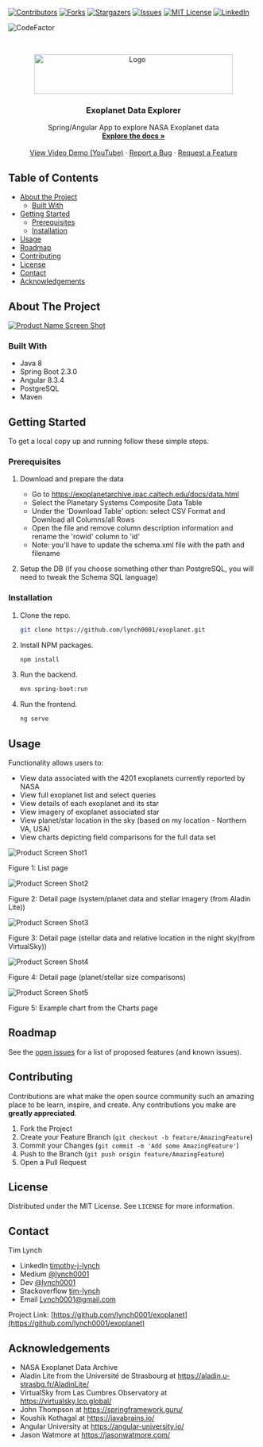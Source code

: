 
[![Contributors][contributors-shield]][contributors-url]
[![Forks][forks-shield]][forks-url]
[![Stargazers][stars-shield]][stars-url]
[![Issues][issues-shield]][issues-url]
[![MIT License][license-shield]][license-url]
[![LinkedIn][linkedin-shield]][linkedin-url]

![CodeFactor](https://www.codefactor.io/repository/github/signalr/signalr/badge?style=flat-square)

<!-- PROJECT LOGO -->
<br />
<p align="center">
  <a href="https://github.com/lynch0001/exoplanet">
    <img src="https://user-images.githubusercontent.com/35854692/89293317-b95c6780-d62b-11ea-9943-737a8bb4746a.jpeg" alt="Logo" width="400" height="80">
  </a>

  <h3 align="center">Exoplanet Data Explorer</h3>

  <p align="center">
    Spring/Angular App to explore NASA Exoplanet data 
    <br />
    <a href="https://github.com/lynch0001/exoplanet"><strong>Explore the docs »</strong></a>
    <br />
    <br />
    <a href="https://youtu.be/iloIcZxSmcw">View Video Demo (YouTube)</a>
    ·
    <a href="https://github.com/lynch0001/exoplanet/issues">Report a Bug</a>
    ·
    <a href="https://github.com/lynch0001/exoplanet/issues">Request a Feature</a>
  </p>
</p>



<!-- TABLE OF CONTENTS -->
## Table of Contents

* [About the Project](#about-the-project)
  * [Built With](#built-with)
* [Getting Started](#getting-started)
  * [Prerequisites](#prerequisites)
  * [Installation](#installation)
* [Usage](#usage)
* [Roadmap](#roadmap)
* [Contributing](#contributing)
* [License](#license)
* [Contact](#contact)
* [Acknowledgements](#acknowledgements)



<!-- ABOUT THE PROJECT -->
## About The Project

[![Product Name Screen Shot][product-screenshot0]](https://example.com)




### Built With

* []() Java 8
* []() Spring Boot 2.3.0
* []() Angular 8.3.4
* []() PostgreSQL
* []() Maven


<!-- GETTING STARTED -->
## Getting Started

To get a local copy up and running follow these simple steps.

### Prerequisites

1. Download and prepare the data 

    * Go to https://exoplanetarchive.ipac.caltech.edu/docs/data.html
    * Select the Planetary Systems Composite Data Table
    * Under the 'Download Table' option: select CSV Format and Download all Columns/all Rows
    * Open the file and remove column description information and rename the 'rowid' column to 'id'
    * Note: you'll have to update the schema.xml file with the path and filename

2. Setup the DB (if you choose something other than PostgreSQL, you will need to tweak the Schema SQL language)

### Installation
 
1. Clone the repo.
    ```sh
    git clone https://github.com/lynch0001/exoplanet.git
    ```
2. Install NPM packages.
    ```sh
    npm install
    ```
3. Run the backend.
    ```sh
    mvn spring-boot:run
    ```
4. Run the frontend.
    ```sh
    ng serve
    ```

<!-- USAGE EXAMPLES -->
## Usage

Functionality allows users to:

* View data associated with the 4201 exoplanets currently reported by NASA
* View full exoplanet list and select queries
* View details of each exoplanet and its star 
* View imagery of exoplanet associated star
* View planet/star location in the sky (based on my location - Northern VA, USA)
* View charts depicting field comparisons for the full data set

 
![Product Screen Shot1][product-screenshot1]

Figure 1: List page

![Product Screen Shot2][product-screenshot2]

Figure 2: Detail page (system/planet data and stellar imagery (from Aladin Lite))

![Product Screen Shot3][product-screenshot3]

Figure 3: Detail page (stellar data and relative location in the night sky(from VirtualSky))

![Product Screen Shot4][product-screenshot4]

Figure 4: Detail page (planet/stellar size comparisons)

![Product Screen Shot5][product-screenshot5]

Figure 5: Example chart from the Charts page 


<!-- ROADMAP -->
## Roadmap


See the [open issues](https://github.com/lynch0001/exoplanet/issues) for a list of proposed features (and known issues).


<!-- CONTRIBUTING -->
## Contributing

Contributions are what make the open source community such an amazing place to be learn, inspire, and create. Any contributions you make are **greatly appreciated**.

1. Fork the Project
2. Create your Feature Branch (`git checkout -b feature/AmazingFeature`)
3. Commit your Changes (`git commit -m 'Add some AmazingFeature'`)
4. Push to the Branch (`git push origin feature/AmazingFeature`)
5. Open a Pull Request



<!-- LICENSE -->
## License

Distributed under the MIT License. See `LICENSE` for more information.



<!-- CONTACT -->
## Contact

Tim Lynch 
* LinkedIn [timothy-j-lynch](https://www.linkedin.com/in/timothy-j-lynch/)
* Medium [@lynch0001](https://medium.com/@lynch0001) 
* Dev [@lynch0001](https://dev.to/lynch0001) 
* Stackoverflow [tim-lynch](https://stackoverflow.com/users/11063468/tim-lynch)
* Email Lynch0001@gmail.com

Project Link: [https://github.com/lynch0001/exoplanet](https://github.com/lynch0001/exoplanet)



<!-- ACKNOWLEDGEMENTS -->
## Acknowledgements

* []() NASA Exoplanet Data Archive
* []() Aladin Lite from the Université de Strasbourg at https://aladin.u-strasbg.fr/AladinLite/
* []() VirtualSky from Las Cumbres Observatory at https://virtualsky.lco.global/
* []() John Thompson at https://springframework.guru/
* []() Koushik Kothagal at https://javabrains.io/
* []() Angular University at https://angular-university.io/
* []() Jason Watmore at https://jasonwatmore.com/





<!-- MARKDOWN LINKS & IMAGES -->
<!-- https://www.markdownguide.org/basic-syntax/#reference-style-links -->
[contributors-shield]: https://img.shields.io/github/contributors/lynch0001/exoplanet.svg?style=flat-square
[contributors-url]: https://github.com/lynch0001/exoplanet/graphs/contributors
[forks-shield]: https://img.shields.io/github/forks/lynch0001/exoplanet.svg?style=flat-square
[forks-url]: https://github.com/lynch0001/exoplanet/network/members
[stars-shield]: https://img.shields.io/github/stars/lynch0001/exoplanet.svg?style=flat-square
[stars-url]: https://github.com/lynch0001/exoplanet/stargazers
[issues-shield]: https://img.shields.io/github/issues/lynch0001/exoplanet.svg?style=flat-square
[issues-url]: https://github.com/lynch0001/exoplanet/issues
[license-shield]: https://img.shields.io/github/license/lynch0001/exoplanet.svg?style=flat-square
[license-url]: https://github.com/lynch0001/exoplanet/blob/master/LICENSE.txt
[linkedin-shield]: https://img.shields.io/badge/-LinkedIn-black.svg?style=flat-square&logo=linkedin&colorB=555
[linkedin-url]: https://www.linkedin.com/in/timothy-j-lynch/

[product-screenshot0]: https://user-images.githubusercontent.com/35854692/92127947-d96c7b80-edcf-11ea-8b72-5bebb83273e3.png
[product-screenshot1]: https://user-images.githubusercontent.com/35854692/92127210-11bf8a00-edcf-11ea-940e-cc2d35cbd7fc.png
[product-screenshot2]: https://user-images.githubusercontent.com/35854692/92127026-e50b7280-edce-11ea-9f28-d08f8a44dc5e.png
[product-screenshot3]: https://user-images.githubusercontent.com/35854692/92044104-80f39a80-ed4b-11ea-94de-19f2c29e3d26.png
[product-screenshot4]: https://user-images.githubusercontent.com/35854692/92044119-86e97b80-ed4b-11ea-8b6b-72fdebbba2b0.png
[product-screenshot5]: https://user-images.githubusercontent.com/35854692/92044127-8b159900-ed4b-11ea-8d31-db50deb92873.png
